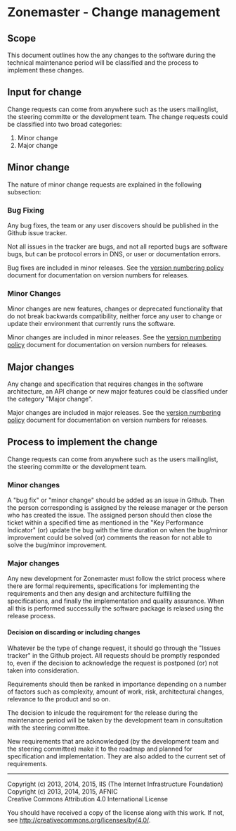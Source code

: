 # Zonemaster - Change management

## Scope

This document outlines how the any changes to the software during the
technical maintenance period will be classified and the process to implement
these changes.

## Input for change 

Change requests can come from anywhere such as the users mailinglist, the
steering committe or the development team. The change requests could be
classified into two broad categories:

1. Minor change
2. Major change

## Minor change 

The nature of minor change requests are explained in the following
subsection:

###  Bug Fixing 

Any bug fixes, the team or any user discovers should be published in the
Github issue tracker.

Not all issues in the tracker are bugs, and not all reported bugs are
software bugs, but can be protocol errors in DNS, or user or documentation
errors.

Bug fixes are included in minor releases. See the
[version numbering policy](../design/Versions%20and%20Releases.md)
document for documentation on version numbers for releases.

### Minor Changes

Minor changes are new features, changes or deprecated functionality that
do not break backwards compatibility, neither force any user to change or
update their environment that currently runs the software. 

Minor changes are included in minor releases. See the
[version numbering policy](../design/Versions%20and%20Releases.md)
document for documentation on version numbers for releases.

## Major changes 

Any change and specification that requires changes in the software
architecture, an API change or new major features could be classified
under the category "Major change".

Major changes are included in major releases. See the
[version numbering policy](../design/Versions%20and%20Releases.md)
document for documentation on version numbers for releases.

## Process to implement the change

Change requests can come from anywhere such as the users mailinglist, the
steering committe or the development team. 

### Minor changes

A "bug fix" or "minor change" should be added as an issue in Github. Then
the person corresponding is assigned by the release manager or the person
who has created the issue. The assigned person should then close the
ticket within a specified time as mentioned in the "Key Performance
Indicator" (or) update the bug with the time duration on when the bug/minor improvement could be solved (or) comments the reason for not able to solve
the bug/minor improvement.

### Major changes

Any new development for Zonemaster must follow the strict process where
there are formal requirements, specifications for implementing the
requirements and then any design and architecture fulfilling the
specifications, and finally the implementation and quality assurance.
When all this is performed successully the software package is relased
using the release process.

#### Decision on discarding or including changes

Whatever be the type of change request, it should go through the "Issues
tracker" in the Github project. All requests should be promptly responded
to, even if the decision to acknowledge the request is postponed (or)
not taken into consideration.

Requirements should then be ranked in importance depending on a number of
factors such as complexity, amount of work, risk, architectural changes,
relevance to the product and so on.

The decision to inlcude the requirement for the release during the
maintenance period will be taken by the development team in consultation
with the steering committee. 

New requirements that are acknowledged (by the development team and the
steering committee)  make it to the roadmap and planned for specification
and implementation. They are also added to the current set of requirements.

-------

Copyright (c) 2013, 2014, 2015, IIS (The Internet Infrastructure Foundation)  
Copyright (c) 2013, 2014, 2015, AFNIC  
Creative Commons Attribution 4.0 International License

You should have received a copy of the license along with this
work.  If not, see <http://creativecommons.org/licenses/by/4.0/>.
